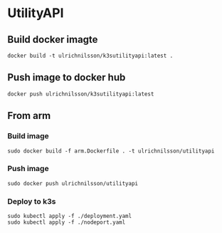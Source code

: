 # UtilityAPI

## Build docker imagte

`docker build -t ulrichnilsson/k3sutilityapi:latest .`

## Push image to docker hub

`docker push ulrichnilsson/k3sutilityapi:latest`

## From arm

### Build image

`sudo docker build -f arm.Dockerfile . -t ulrichnilsson/utilityapi`

### Push image

`sudo docker push ulrichnilsson/utilityapi`

### Deploy to k3s

`sudo kubectl apply -f ./deployment.yaml`  
`sudo kubectl apply -f ./nodeport.yaml`
